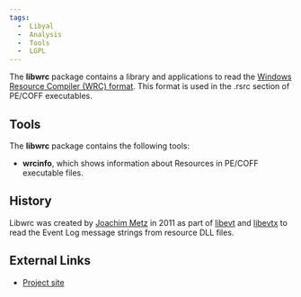 ```yaml
---
tags:
  -  Libyal
  -  Analysis
  -  Tools
  -  LGPL
---
```

The **libwrc** package contains a library and applications to read the
[Windows Resource Compiler (WRC)
format](windows_resource_compiler_(wrc)_format.md). This format
is used in the .rsrc section of PE/COFF executables.

## Tools

The **libwrc** package contains the following tools:

- **wrcinfo**, which shows information about Resources in PE/COFF
  executable files.

## History

Libwrc was created by [Joachim Metz](joachim_metz.md) in 2011 as
part of [libevt](libevt.md) and [libevtx](libevtx.md) to
read the Event Log message strings from resource DLL files.

## External Links

- [Project site](https://github.com/libyal/libwrc/)

